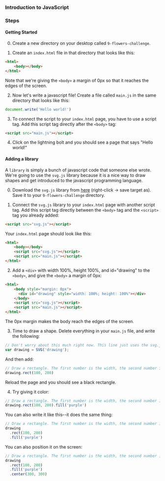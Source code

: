 ### Introduction to JavaScript



### Steps

#### Getting Started

0) Create a new directory on your desktop called `9-flowers-challenge`.

1) Create an `index.html` file in that directory that looks like this:

```html
<html>
    <body></body>
</html>
```

Note that we're giving the `<body>` a margin of 0px so that it reaches the edges of the screen.

2) Now let's write a javascript file! Create a file called `main.js` in the same directory that looks like this:
```js
document.write('Hello world!')
```

3) To connect the script to your `index.html` page, you have to use a script tag. Add this script tag directly after the `<body>` tag:

```html
<script src="main.js"></script>
```

4) Click on the lightning bolt and you should see a page that says "Hello world!"

#### Adding a library

A `library` is simply a bunch of javascript code that someone else wrote. We're going to use the `svg.js` library because it is a nice way to draw shapes and get introduced to the javascript programming language.

0) Download the `svg.js` library from [here](https://raw.githubusercontent.com/svgdotjs/svg.js/master/dist/svg.js) (right-click -> save target as). Save it to your `9-flowers-challenge` directory.

1) Connect the `svg.js` library to your `index.html` page with another script tag. Add this script tag directly between the `<body>` tag and the `<script>` tag you already added:

```html
<script src="svg.js"></script>
```

Your `index.html` page should look like this:

```html
<html>
    <body></body>
    <script src="svg.js"></script>
    <script src="main.js"></script>
</html>
```

2) Add a `<div>` with width 100%, height 100%, and id="drawing" to the `<body>`, and give the `<body>` a margin of 0px:

```html
<html>
    <body style="margin: 0px">
      <div id="drawing" style="width: 100%; height: 100%"></div>
    </body>
    <script src="svg.js"></script>
    <script src="main.js"></script>
</html>
```

The 0px margin makes the body reach the edges of the screen.

3) Time to draw a shape. Delete everything in your `main.js` file, and write the following:

```js
// Don't worry about this much right now. This line just uses the svg.js library to prepare to draw shapes.
var drawing = SVG('drawing');
```

And then add:

```js
// Draw a rectangle. The first number is the width, the second number is the height.
drawing.rect(100, 200)
```

Reload the page and you should see a black rectangle.

4) Try giving it color:

```js
// Draw a rectangle. The first number is the width, the second number is the height.
drawing.rect(100, 200).fill('purple')
```

You can also write it like this--it does the same thing:

```js
// Draw a rectangle. The first number is the width, the second number is the height.
drawing
  .rect(100, 200)
  .fill('purple')
```

You can also position it on the screen:

```js
// Draw a rectangle. The first number is the width, the second number is the height.
drawing
  .rect(100, 200)
  .fill('purple')
  .center(300, 300)
```
